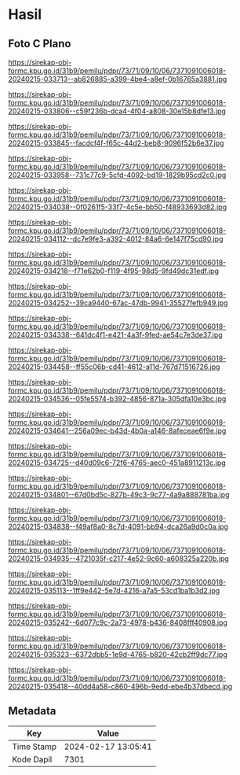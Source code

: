 # Hasil

## Foto C Plano

https://sirekap-obj-formc.kpu.go.id/31b9/pemilu/pdpr/73/71/09/10/06/7371091006018-20240215-033713--ab826885-a399-4be4-a8ef-0b16765a3881.jpg

https://sirekap-obj-formc.kpu.go.id/31b9/pemilu/pdpr/73/71/09/10/06/7371091006018-20240215-033806--c59f236b-dca4-4f04-a808-30e15b8dfe13.jpg

https://sirekap-obj-formc.kpu.go.id/31b9/pemilu/pdpr/73/71/09/10/06/7371091006018-20240215-033845--facdcf4f-f65c-44d2-beb8-9096f52b6e37.jpg

https://sirekap-obj-formc.kpu.go.id/31b9/pemilu/pdpr/73/71/09/10/06/7371091006018-20240215-033958--731c77c9-5cfd-4092-bd19-1829b95cd2c0.jpg

https://sirekap-obj-formc.kpu.go.id/31b9/pemilu/pdpr/73/71/09/10/06/7371091006018-20240215-034038--0f0261f5-33f7-4c5e-bb50-f48933693d82.jpg

https://sirekap-obj-formc.kpu.go.id/31b9/pemilu/pdpr/73/71/09/10/06/7371091006018-20240215-034112--dc7e9fe3-a392-4012-84a6-6e147f75cd90.jpg

https://sirekap-obj-formc.kpu.go.id/31b9/pemilu/pdpr/73/71/09/10/06/7371091006018-20240215-034218--f71e62b0-f119-4f95-98d5-9fd49dc31edf.jpg

https://sirekap-obj-formc.kpu.go.id/31b9/pemilu/pdpr/73/71/09/10/06/7371091006018-20240215-034252--39ca9440-67ac-47db-9941-35527fefb949.jpg

https://sirekap-obj-formc.kpu.go.id/31b9/pemilu/pdpr/73/71/09/10/06/7371091006018-20240215-034338--641dc4f1-e421-4a3f-9fed-ae54c7e3de37.jpg

https://sirekap-obj-formc.kpu.go.id/31b9/pemilu/pdpr/73/71/09/10/06/7371091006018-20240215-034458--ff55c06b-cd41-4612-a11d-767d71516726.jpg

https://sirekap-obj-formc.kpu.go.id/31b9/pemilu/pdpr/73/71/09/10/06/7371091006018-20240215-034536--05fe5574-b392-4856-871a-305dfa10e3bc.jpg

https://sirekap-obj-formc.kpu.go.id/31b9/pemilu/pdpr/73/71/09/10/06/7371091006018-20240215-034641--256a09ec-b43d-4b0a-a146-8afeceae6f9e.jpg

https://sirekap-obj-formc.kpu.go.id/31b9/pemilu/pdpr/73/71/09/10/06/7371091006018-20240215-034725--d40d09c6-72f6-4765-aec0-451a8911213c.jpg

https://sirekap-obj-formc.kpu.go.id/31b9/pemilu/pdpr/73/71/09/10/06/7371091006018-20240215-034801--67d0bd5c-827b-49c3-9c77-4a9a888781ba.jpg

https://sirekap-obj-formc.kpu.go.id/31b9/pemilu/pdpr/73/71/09/10/06/7371091006018-20240215-034838--f49af8a0-8c7d-4091-bb94-dca26a9d0c0a.jpg

https://sirekap-obj-formc.kpu.go.id/31b9/pemilu/pdpr/73/71/09/10/06/7371091006018-20240215-034935--4721035f-c217-4e52-9c60-a608325a220b.jpg

https://sirekap-obj-formc.kpu.go.id/31b9/pemilu/pdpr/73/71/09/10/06/7371091006018-20240215-035113--1ff9e442-5e7d-4216-a7a5-53cd1ba1b3d2.jpg

https://sirekap-obj-formc.kpu.go.id/31b9/pemilu/pdpr/73/71/09/10/06/7371091006018-20240215-035242--6d077c9c-2a73-4978-b436-8408fff40908.jpg

https://sirekap-obj-formc.kpu.go.id/31b9/pemilu/pdpr/73/71/09/10/06/7371091006018-20240215-035323--6372dbb5-1e9d-4765-b820-42cb2ff9dc77.jpg

https://sirekap-obj-formc.kpu.go.id/31b9/pemilu/pdpr/73/71/09/10/06/7371091006018-20240215-035418--40dd4a58-c860-496b-9edd-ebe4b37dbecd.jpg


## Metadata

| Key        | Value               |
| ---------- | ------------------- |
| Time Stamp | 2024-02-17 13:05:41 |
| Kode Dapil | 7301                |




